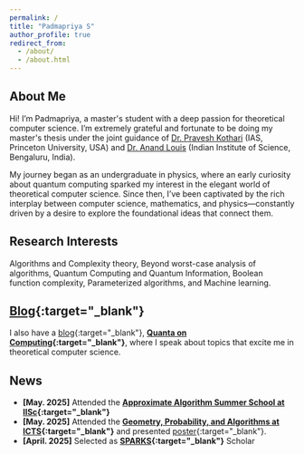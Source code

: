 ```yaml
---
permalink: /
title: "Padmapriya S"
author_profile: true
redirect_from: 
  - /about/
  - /about.html
---
```


## About Me

Hi! I’m Padmapriya, a master's student with a deep passion for theoretical computer science. I’m extremely grateful and fortunate to be doing my master's thesis under the joint guidance of [Dr. Pravesh Kothari](https://www.cs.princeton.edu/~kothari/) (IAS, Princeton University, USA) and [Dr. Anand Louis](https://www.csa.iisc.ac.in/~anandl/) (Indian Institute of Science, Bengaluru, India).

My journey began as an undergraduate in physics, where an early curiosity about quantum computing sparked my interest in the elegant world of theoretical computer science. Since then, I’ve been captivated by the rich interplay between computer science, mathematics, and physics—constantly driven by a desire to explore the foundational ideas that connect them.

## Research Interests

Algorithms and Complexity theory, Beyond worst-case analysis of algorithms, Quantum Computing and Quantum Information, Boolean function complexity, Parameterized algorithms, and Machine learning. 

## [Blog](https://o-qcblog.github.io/){:target="_blank"}

I also have a [blog](https://o-qcblog.github.io/){:target="_blank"}, **[Quanta on Computing](https://o-qcblog.github.io/){:target="_blank"}**, where I speak about topics that excite me in theoretical computer science.

## News

- **[May. 2025]** Attended the **[Approximate Algorithm Summer School at IISc](https://algo.csa.iisc.ac.in/summerschool_25/index.html){:target="_blank"}**
- **[May. 2025]** Attended the **[Geometry, Probability, and Algorithms at ICTS](https://www.icts.res.in/discussion-meeting/gpa25){:target="_blank"}** and presented [poster](https://drive.google.com/file/d/1gGBCYK_K3BSqXaUFnpw32lVEd-hNLex2/view?usp=sharing){:target="_blank"}.
- **[April. 2025]** Selected as **[SPARKS](https://www.csa.iisc.ac.in/sparks-programme/){:target="_blank"}** Scholar
